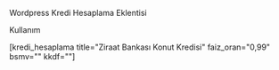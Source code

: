 Wordpress Kredi Hesaplama Eklentisi 

Kullanım

[kredi_hesaplama title="Ziraat Bankası Konut Kredisi" faiz_oran="0,99" bsmv="" kkdf=""]
